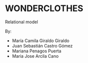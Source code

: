 # WONDERCLOTHES
Relational model

By:
- María Camila Giraldo Giraldo
- Juan Sebastián Castro Gómez
- Mariana Penagos Puerta
- Maria Jose Arcila Cano
